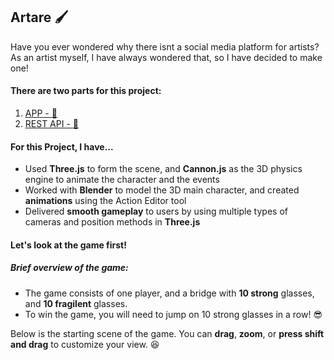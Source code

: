 ## **Artare** :paintbrush:

Have you ever wondered why there isnt a social media platform for artists?
As an artist myself, I have always wondered that, so I have decided to make one!

#### There are two parts for this project:
1. [<u>APP</u> - :link:](https://github.com/CuriousR82/Artare)
2. [<u>REST API</u> - :link:](https://github.com/CuriousR82/artare-api)


#### For this Project, I have...
- Used **Three.js** to form the scene, and **Cannon.js** as the 3D physics engine to animate the character and the events
- Worked with **Blender** to model the 3D main character, and created **animations** using the Action Editor tool
- Delivered **smooth gameplay** to users by using multiple types of cameras and position methods in **Three.js**

#### Let's look at the game first!
##### Brief overview of the game:
- The game consists of one player, and a bridge with **10 strong** glasses, and **10 fragilent** glasses. 
- To win the game, you will need to jump on 10 strong glasses in a row! :sunglasses:

Below is the starting scene of the game. You can **drag**, **zoom**, or **press shift and drag** to customize your view. :laughing: 
